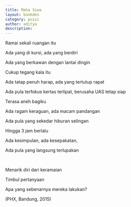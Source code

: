 ```yaml
---
title: Maha Siwa
layout: bookdes
category: puisi
author: aditya
description: 
---
```


Ramai sekali ruangan itu

Ada yang di kursi, ada yang berdiri

Ada yang berkawan dengan lantai dingin

Cukup tegang kala itu

Ada tatap penuh harap, ada yang tertutup rapat

Ada pula terfokus kertas terlipat, berusaha UAS tetap siap

Terasa aneh bagiku

Ada ragam keraguan, ada macam pandangan

Ada pula yang sekedar hiburan selingan

Hingga 3 jam berlalu

Ada kesimpulan, ada kesepakatan,

Ada pula yang langsung terlupakan

<br>

Menarik diri dari keramaian

Timbul pertanyaan

Apa yang sebenarnya mereka lakukan?

(PHX, Bandung, 2015)